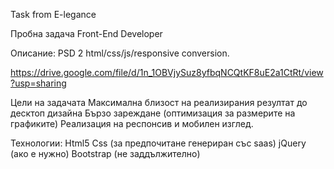 Task from E-legance

Пробна задача Front-End Developer

Описание:
PSD 2 html/css/js/responsive conversion. 

https://drive.google.com/file/d/1n_1OBVjySuz8yfbqNCQtKF8uE2a1CtRt/view?usp=sharing


Цели на задачата
Максимална близост на реализирания резултат до десктоп дизайна
Бързо зареждане (оптимизация за размерите на графиките)
Реализация на респонсив и мобилен изглед.

Технологии:
Html5
Css (за предпочитане генериран със saas)
jQuery (ако е нужно)
Bootstrap (не заддължително)


